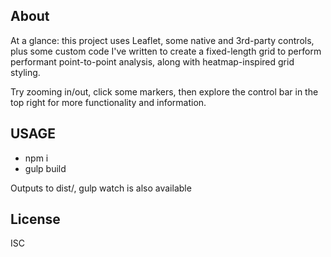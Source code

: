 ## About

At a glance: this project uses Leaflet, some native and 3rd-party controls, plus some custom code I've written to create a fixed-length grid to perform performant point-to-point analysis, along with heatmap-inspired grid styling.

Try zooming in/out, click some markers, then explore the control bar in the top right for more functionality and information.

## USAGE

* npm i
* gulp build

Outputs to dist/, gulp watch is also available

## License

ISC